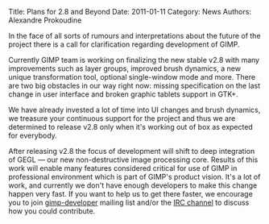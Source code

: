 Title: Plans for 2.8 and Beyond
Date: 2011-01-11
Category: News
Authors: Alexandre Prokoudine

In the face of all sorts of rumours and interpretations about the future of the project there is a call for clarification regarding development of GIMP.

Currently GIMP team is working on finalizing the new stable v2.8 with many improvements such as layer groups, improved brush dynamics, a new unique transformation tool, optional single-window mode and more. There are two big obstacles in our way right now: missing specification on the last change in user interface and broken graphic tablets support in GTK+.

We have already invested a lot of time into UI changes and brush dynamics, we treasure your continuous support for the project and thus we are determined to release v2.8 only when it's working out of box as expected for everybody.

After releasing v2.8 the focus of development will shift to deep integration of GEGL — our new non-destructive image processing core. Results of this work will enable many features considered critical for use of GIMP in professional environment which is part of GIMP's product vision. It's a lot of work, and currently we don't have enough developers to make this change happen very fast. If you want to help us to get there faster, we encourage you to join [gimp-developer](https://mail.gnome.org/mailman/listinfo/gimp-developer-list) mailing list and/or the [IRC channel](http://www.gimp.org/irc.html) to discuss how you could contribute.
